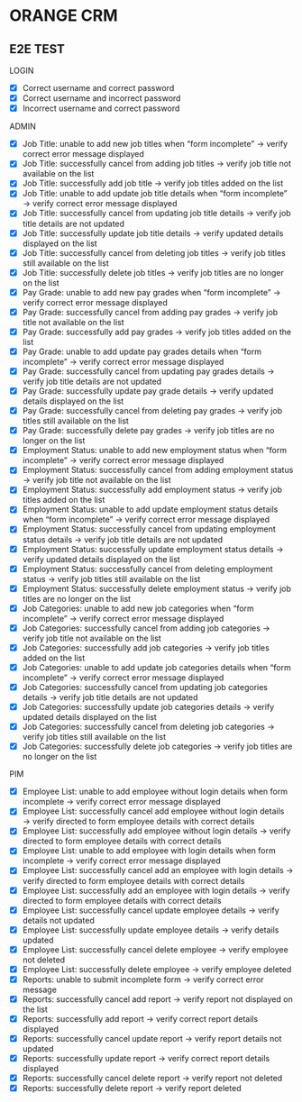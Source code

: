 # ORANGE CRM

## E2E TEST
LOGIN
- [x] Correct username and correct password
- [x] Correct username and incorrect password
- [x] Incorrect username and correct password

ADMIN
- [x] Job Title: unable to add new job titles when “form incomplete” → verify correct error message displayed
- [x] Job Title: successfully cancel from adding job titles → verify job title not available on the list
- [x] Job Title: successfully add job title → verify job titles added on the list
- [x] Job Title: unable to add update job title details when “form incomplete” → verify correct error message displayed
- [x] Job Title: successfully cancel from updating job title details → verify job title details are not updated
- [x] Job Title: successfully update job title details → verify updated details displayed on the list
- [x] Job Title: successfully cancel from deleting job titles → verify job titles still available on the list
- [x] Job Title: successfully delete job titles → verify job titles are no longer on the list
- [x] Pay Grade: unable to add new pay grades when “form incomplete” → verify correct error message displayed
- [x] Pay Grade: successfully cancel from adding pay grades → verify job title not available on the list
- [x] Pay Grade: successfully add pay grades → verify job titles added on the list
- [x] Pay Grade: unable to add update pay grades details when “form incomplete” → verify correct error message displayed
- [x] Pay Grade: successfully cancel from updating pay grades details → verify job title details are not updated
- [x] Pay Grade: successfully update pay grade details → verify updated details displayed on the list
- [x] Pay Grade: successfully cancel from deleting pay grades → verify job titles still available on the list
- [x] Pay Grade: successfully delete pay grades → verify job titles are no longer on the list
- [x] Employment Status: unable to add new employment status when “form incomplete” → verify correct error message displayed
- [x] Employment Status: successfully cancel from adding employment status → verify job title not available on the list
- [x] Employment Status: successfully add employment status → verify job titles added on the list
- [x] Employment Status: unable to add update employment status details when “form incomplete” → verify correct error message displayed
- [x] Employment Status: successfully cancel from updating employment status details → verify job title details are not updated
- [x] Employment Status: successfully update employment status details → verify updated details displayed on the list
- [x] Employment Status: successfully cancel from deleting employment status → verify job titles still available on the list
- [x] Employment Status: successfully delete employment status → verify job titles are no longer on the list
- [x] Job Categories: unable to add new job categories when “form incomplete” → verify correct error message displayed
- [x] Job Categories: successfully cancel from adding job categories → verify job title not available on the list
- [x] Job Categories: successfully add job categories → verify job titles added on the list
- [x] Job Categories: unable to add update job categories details when “form incomplete” → verify correct error message displayed
- [x] Job Categories: successfully cancel from updating job categories details → verify job title details are not updated
- [x] Job Categories: successfully update job categories details → verify updated details displayed on the list
- [x] Job Categories: successfully cancel from deleting job categories → verify job titles still available on the list
- [x] Job Categories: successfully delete job categories → verify job titles are no longer on the list

PIM
- [x] Employee List: unable to add employee without login details when form incomplete → verify correct error message displayed
- [x] Employee List: successfully cancel add employee without login details → verify directed to form employee details with correct details
- [x] Employee List: successfully add employee without login details → verify directed to form employee details with correct details
- [x] Employee List: unable to add employee with login details when form incomplete → verify correct error message displayed
- [x] Employee List: successfully cancel add an employee with login details → verify directed to form employee details with correct details
- [x] Employee List: successfully add an employee with login details → verify directed to form employee details with correct details
- [x] Employee List: successfully cancel update employee details → verify details not updated
- [x] Employee List: successfully update employee details → verify details updated
- [x] Employee List: successfully cancel delete employee → verify employee not deleted
- [x] Employee List: successfully delete employee → verify employee deleted
- [x] Reports: unable to submit incomplete form → verify correct error message
- [x] Reports: successfully cancel add report → verify report not displayed on the list
- [x] Reports: successfully add report → verify correct report details displayed
- [x] Reports: successfully cancel update report → verify report details not updated
- [x] Reports: successfully update report → verify correct report details displayed
- [x] Reports: successfully cancel delete report → verify report not deleted
- [x] Reports: successfully delete report → verify report deleted
